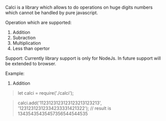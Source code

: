 Calci is a library which allows to do operations on huge digits numbers which cannot be handled by pure javascript.

Operation which are supported:
1) Addition
2) Subraction
3) Multiplication
4) Less than opertor

Support:
Currently library support is only for NodeJs. In future support will be extended to browser.

Example:
1) Addition

  > let calci = require('./calci');
  
  > calci.add('1123123123123123213123213', '12312312312334233331421322'); // result is 13435435435457356544544535
